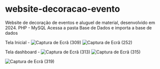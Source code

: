 # website-decoracao-evento
Website de decoração de eventos e aluguel de material, desenvolvido em 2024.
PHP - MySQL
Acessa a pasta Base de Dados e importa a base de dados

Tela Inicial - ![Captura de Ecrã (309)](https://github.com/user-attachments/assets/975a2f13-b06b-41c7-852d-13706e83d118)
![Captura de Ecrã (252)](https://github.com/user-attachments/assets/7031750b-f512-4ae3-a466-c840a10281e8)

Tela dashboard - ![Captura de Ecrã (313)](https://github.com/user-attachments/assets/84724abb-ce4a-4591-8f85-f05aac2af806)
![Captura de Ecrã (315)](https://github.com/user-attachments/assets/d9c04c1b-8a0c-47b8-bfdc-9a5f09d67b9d)

![Captura de Ecrã (319)](https://github.com/user-attachments/assets/8d398fe0-f421-4710-b405-43909e6d49b5)




